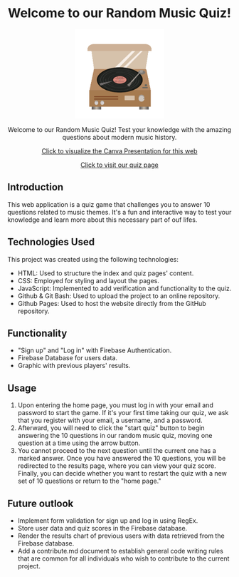 <div align="center">

# Welcome to our Random Music Quiz!

  <img src="./assets/record-8329_256.gif" alt="music record" width=200><br>
  

Welcome to our Random Music Quiz! Test your knowledge with the amazing questions about modern music history.

[Click to visualize the Canva Presentation for this web](https://www.canva.com/design/DAFyWmKEvjY/8imXN0QeLPo06j_FVZ1cWw/edit?utm_content=DAFyWmKEvjY&utm_campaign=designshare&utm_medium=link2&utm_source=sharebutton)

[Click to visit our quiz page](https://diananospace4bugs.github.io/Quiz-II/pages/home.html)

</div>



## Introduction

This web application is a quiz game that challenges you to answer 10 questions related to music themes. It's a fun and interactive way to test your knowledge and learn more about this necessary part of ouf lifes.

## Technologies Used

This project was created using the following technologies:

- HTML: Used to structure the index and quiz pages' content.
- CSS: Employed for styling and layout the pages.
- JavaScript: Implemented to add verification and functionality to the quiz.
- Github & Git Bash: Used to upload the project to an online repository.
- Github Pages: Used to host the website directly from the GitHub repository.

## Functionality

- "Sign up" and "Log in" with Firebase Authentication.
- Firebase Database for users data.
- Graphic with previous players' results.

## Usage

1. Upon entering the home page, you must log in with your email and password to start the game. If it's your first time taking our quiz, we ask that you register with your email, a username, and a password.
1. Afterward, you will need to click the "start quiz" button to begin answering the 10 questions in our random music quiz, moving one question at a time using the arrow button. 
1. You cannot proceed to the next question until the current one has a marked answer.
Once you have answered the 10 questions, you will be redirected to the results page, where you can view your quiz score. Finally, you can decide whether you want to restart the quiz with a new set of 10 questions or return to the "home page."

## Future outlook

- Implement form validation for sign up and log in using RegEx.
- Store user data and quiz scores in the Firebase database.
- Render the results chart of previous users with data retrieved from the Firebase database.
- Add a contribute.md document to establish general code writing rules that are common for all individuals who wish to contribute to the current project.



